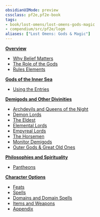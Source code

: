 ```yaml
---
obsidianUIMode: preview
cssclass: pf2e,pf2e-book
tags:
- book/lost-omens/lost-omens-gods-magic
- compendium/src/pf2e/logm
aliases: ["Lost Omens: Gods & Magic"]
---
```

**[Overview](/rules/lost-omens-gods-magic/overview.md)**

- [Why Belief Matters](/rules/lost-omens-gods-magic/overview.md#Why%20Belief%20Matters)
- [The Role of the Gods](/rules/lost-omens-gods-magic/overview.md#The%20Role%20of%20the%20Gods)
- [Rules Elements](/rules/lost-omens-gods-magic/overview.md#Rules%20Elements)

**[Gods of the Inner Sea](/rules/lost-omens-gods-magic/gods-of-the-inner-sea.md)**

- [Using the Entries](/rules/lost-omens-gods-magic/gods-of-the-inner-sea.md#Using%20the%20Entries)

**[Demigods and Other Divinities](/rules/lost-omens-gods-magic/demigods-and-other-divinities.md)**

- [Archdevils and Queens of the Night](/rules/lost-omens-gods-magic/demigods-and-other-divinities.md#Archdevils%20and%20Queens%20of%20the%20Night)
- [Demon Lords](/rules/lost-omens-gods-magic/demigods-and-other-divinities.md#Demon%20Lords)
- [The Eldest](/rules/lost-omens-gods-magic/demigods-and-other-divinities.md#The%20Eldest)
- [Elemental Lords](/rules/lost-omens-gods-magic/demigods-and-other-divinities.md#Elemental%20Lords)
- [Empyreal Lords](/rules/lost-omens-gods-magic/demigods-and-other-divinities.md#Empyreal%20Lords)
- [The Horsemen](/rules/lost-omens-gods-magic/demigods-and-other-divinities.md#The%20Horsemen)
- [Monitor Demigods](/rules/lost-omens-gods-magic/demigods-and-other-divinities.md#Monitor%20Demigods)
- [Outer Gods & Great Old Ones](/rules/lost-omens-gods-magic/demigods-and-other-divinities.md#Outer%20Gods%20&%20Great%20Old%20Ones)

**[Philosophies and Spirituality](/rules/lost-omens-gods-magic/philosophies-and-spirituality.md)**

- [Pantheons](/rules/lost-omens-gods-magic/philosophies-and-spirituality.md#Pantheons)

**[Character Options](/rules/lost-omens-gods-magic/character-options.md)**

- [Feats](/rules/lost-omens-gods-magic/character-options.md#Feats)
- [Spells](/rules/lost-omens-gods-magic/character-options.md#Spells)
- [Domains and Domain Spells](/rules/lost-omens-gods-magic/character-options.md#Domains%20and%20Domain%20Spells)
- [Items and Weapons](/rules/lost-omens-gods-magic/character-options.md#Items%20and%20Weapons)
- [Appendix](/rules/lost-omens-gods-magic/character-options.md#Appendix)